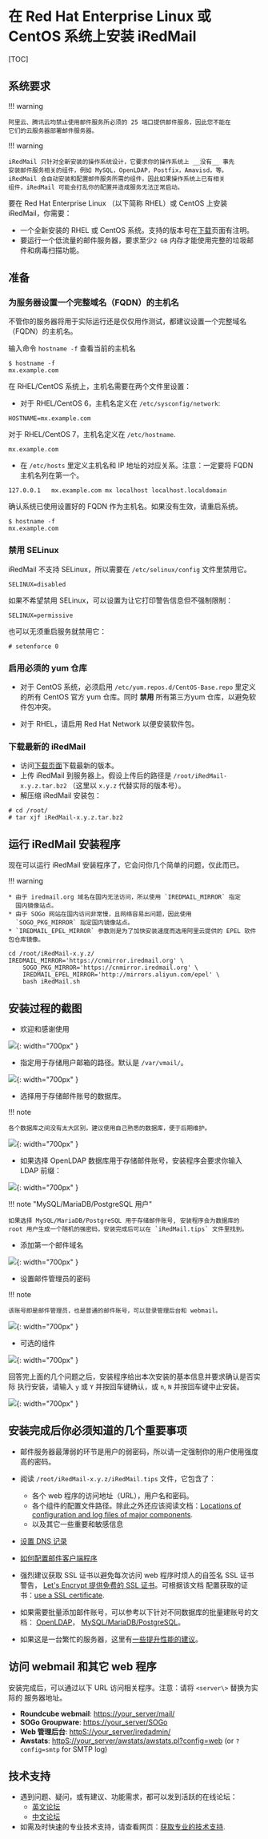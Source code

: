 # 在 Red Hat Enterprise Linux 或 CentOS 系统上安装 iRedMail

[TOC]

## 系统要求

!!! warning

    阿里云、腾讯云均禁止使用邮件服务所必须的 25 端口提供邮件服务，因此您不能在
    它们的云服务器部署邮件服务器。

!!! warning

    iRedMail 只针对全新安装的操作系统设计，它要求你的操作系统上 __没有__ 事先
    安装邮件服务相关的组件，例如 MySQL，OpenLDAP，Postfix，Amavisd，等。
    iRedMail 会自动安装和配置邮件服务所需的组件，因此如果操作系统上已有相关
    组件，iRedMail 可能会打乱你的配置并造成服务无法正常启动。

要在 Red Hat Enterprise Linux （以下简称 RHEL）或 CentOS 上安装 iRedMail，你需要：

* 一个全新安装的 RHEL 或 CentOS 系统。支持的版本号在[下载](https://www.iredmail.org/download.html)页面有注明。
* 要运行一个低流量的邮件服务器，要求至少`2 GB` 内存才能使用完整的垃圾邮件和病毒扫描功能。

## 准备

### 为服务器设置一个完整域名（FQDN）的主机名

不管你的服务器将用于实际运行还是仅仅用作测试，都建议设置一个完整域名（FQDN）的主机名。

输入命令 `hostname -f` 查看当前的主机名

```shell
$ hostname -f
mx.example.com
```

在 RHEL/CentOS 系统上，主机名需要在两个文件里设置：

* 对于 RHEL/CentOS 6，主机名定义在 `/etc/sysconfig/network`:

```
HOSTNAME=mx.example.com
```

对于 RHEL/CentOS 7，主机名定义在 `/etc/hostname`.

```
mx.example.com
```

* 在 `/etc/hosts` 里定义主机名和 IP 地址的对应关系。注意：一定要将 FQDN 主机名列在第一个。

```
127.0.0.1   mx.example.com mx localhost localhost.localdomain
```

确认系统已使用设置好的 FQDN 作为主机名。如果没有生效，请重启系统。

```
$ hostname -f
mx.example.com
```

### 禁用 SELinux

iRedMail 不支持 SELinux，所以需要在 `/etc/selinux/config` 文件里禁用它。

```
SELINUX=disabled
```

如果不希望禁用 SELinux，可以设置为让它打印警告信息但不强制限制：

```
SELINUX=permissive
```

也可以无须重启服务就禁用它：

```
# setenforce 0
```

### 启用必须的 yum 仓库

* 对于 CentOS 系统，必须启用 `/etc/yum.repos.d/CentOS-Base.repo` 里定义的所有
  CentOS 官方 yum 仓库。同时 __禁用__ 所有第三方yum 仓库，以避免软件包冲突。

* 对于 RHEL，请启用 Red Hat Network 以便安装软件包。

### 下载最新的 iRedMail

* 访问[下载页面](https://www.iredmail.org/download.html)下载最新的版本。
* 上传 iRedMail 到服务器上。假设上传后的路径是 `/root/iRedMail-x.y.z.tar.bz2`
  （这里以 `x.y.z` 代替实际的版本号）。
* 解压缩 iRedMail 安装包：

```
# cd /root/
# tar xjf iRedMail-x.y.z.tar.bz2
```

## 运行 iRedMail 安装程序

现在可以运行 iRedMail 安装程序了，它会问你几个简单的问题，仅此而已。

!!! warning

    * 由于 iredmail.org 域名在国内无法访问，所以使用 `IREDMAIL_MIRROR` 指定
      国内镜像站点。
    * 由于 SOGo 网站在国内访问非常慢，且网络容易出问题，因此使用
      `SOGO_PKG_MIRROR` 指定国内镜像站点。
    * `IREDMAIL_EPEL_MIRROR` 参数则是为了加快安装速度而选用阿里云提供的 EPEL 软件包仓库镜像。

```
cd /root/iRedMail-x.y.z/
IREDMAIL_MIRROR='https://cnmirror.iredmail.org' \
    SOGO_PKG_MIRROR='https://cnmirror.iredmail.org' \
    IREDMAIL_EPEL_MIRROR='http://mirrors.aliyun.com/epel' \
    bash iRedMail.sh
```

## 安装过程的截图

* 欢迎和感谢使用

![](./images/installation/welcome.png){: width="700px" }

* 指定用于存储用户邮箱的路径。默认是 `/var/vmail/`。

![](./images/installation/mail_storage.png){: width="700px" }

* 选择用于存储邮件账号的数据库。

!!! note

    各个数据库之间没有太大区别，建议使用自己熟悉的数据库，便于后期维护。

![](./images/installation/backends.png){: width="700px" }

* 如果选择 OpenLDAP 数据库用于存储邮件账号，安装程序会要求你输入 LDAP 前缀：

![](./images/installation/ldap_suffix.png){: width="700px" }

!!! note "MySQL/MariaDB/PostgreSQL 用户"

    如果选择 MySQL/MariaDB/PostgreSQL 用于存储邮件账号, 安装程序会为数据库的
    root 用户生成一个随机的强密码，安装完成后可以在 `iRedMail.tips` 文件里找到。

* 添加第一个邮件域名

![](./images/installation/first_domain.png){: width="700px" }

* 设置邮件管理员的密码

!!! note

    该账号即是邮件管理员，也是普通的邮件账号，可以登录管理后台和 webmail。

![](./images/installation/admin_pw.png){: width="700px" }

* 可选的组件

![](./images/installation/optional_components.png){: width="700px" }


回答完上面的几个问题之后，安装程序给出本次安装的基本信息并要求确认是否实际
执行安装，请输入 `y` 或 `Y` 并按回车键确认，或 `n`, `N` 并按回车键中止安装。

![](./images/installation/review.png){: width="700px" }

## 安装完成后你必须知道的几个重要事项

* 邮件服务器最薄弱的环节是用户的弱密码，所以请一定强制你的用户使用强度高的密码。
* 阅读 `/root/iRedMail-x.y.z/iRedMail.tips` 文件，它包含了：

    * 各个 web 程序的访问地址（URL），用户名和密码。
    * 各个组件的配置文件路径。除此之外还应该阅读文档：[Locations of configuration and log files of major components](./file.locations.html).
    * 以及其它一些重要和敏感信息

* [设置 DNS 记录](./setup.dns.html)
* [如何配置邮件客户端程序](./index.html#configure-mail-client-applications)
* 强烈建议获取 SSL 证书以避免每次访问 web 程序时烦人的自签名 SSL 证书警告，
  [Let's Encrypt 提供免费的 SSL 证书](https://letsencrypt.org)。可根据该文档
  配置获取的证书：[use a SSL certificate](./use.a.bought.ssl.certificate.html).
* 如果需要批量添加邮件账号，可以参考以下针对不同数据库的批量建账号的文档：
  [OpenLDAP](./ldap.bulk.create.mail.users.html)，
  [MySQL/MariaDB/PostgreSQL](./sql.bulk.create.mail.users.html)。
* 如果这是一台繁忙的服务器，这里有[一些提升性能的建议](./performance.tuning.html)。

## 访问 webmail 和其它 web 程序

安装完成后，可以通过以下 URL 访问相关程序。注意：请将 `<server\>` 替换为实际的
服务器地址。

* __Roundcube webmail__: <https://your_server/mail/>
* __SOGo Groupware__: <https://your_server/SOGo>
* __Web 管理后台__: <httpS://your_server/iredadmin/>
* __Awstats__: <httpS://your_server/awstats/awstats.pl?config=web> (or `?config=smtp` for SMTP log)

## 技术支持

* 遇到问题、疑问，或有建议、功能需求，都可以发到活跃的在线论坛：
    * [英文论坛](https://forum.iredmail.org/)
    * [中文论坛](https://bbs.iredmail.org/)
* 如需及时快速的专业技术支持，请查看网页：[获取专业的技术支持](https://www.iredmail.org/support.html).
